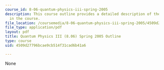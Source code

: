 ```yaml
---
course_id: 8-06-quantum-physics-iii-spring-2005
description: This course outline provides a detailed description of the topics covered
  in the course.
file_location: /coursemedia/8-06-quantum-physics-iii-spring-2005/4509d27796bcae9cb514f31cad6b41a6_calendar.pdf
file_type: application/pdf
layout: pdf
title: Quantum Physics III (8.06) Spring 2005 Outline
type: course
uid: 4509d27796bcae9cb514f31cad6b41a6

---
```

None